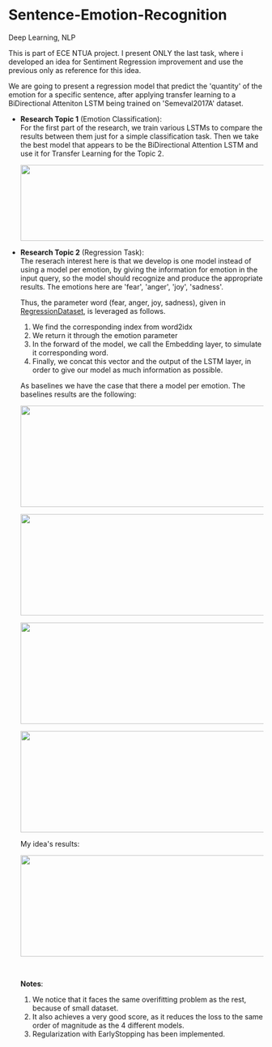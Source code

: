 # Sentence-Emotion-Recognition
Deep Learning, NLP

This is part of ECE NTUA project. I present ONLY the last task, where i developed an idea
for Sentiment Regression improvement and use the previous only as reference for this idea.

We are going to present a regression model that predict the 'quantity' of the emotion 
for a specific sentence, after applying transfer learning to a BiDirectional Atteniton
LSTM being trained on 'Semeval2017A' dataset. 

- **Research Topic 1** (Emotion Classification):
  <br/> 
  For the first part of the research, we train various LSTMs to compare the results
  between them just for a simple classification task. Then we take the best model that
  appears to be the BiDirectional Attention LSTM and use it for Transfer Learning for
  the Topic 2.

  <p align="center">
    <img src="https://github.com/mpektkd/Sentence-Emotion-Recognition/assets/62422421/6d6062ed-3e8d-4804-989e-54010861a83c" width="800" height="150">
  </p>
  
  
- **Research Topic 2** (Regression Task):
  <br/> 
  The reserach interest here is that we develop is one model instead of using a model
  per emotion, by giving the information for emotion in the input query, so the model
  should recognize and produce the appropriate results. The emotions here are 'fear',
  'anger', 'joy', 'sadness'.
  
  Thus, the parameter word (fear, anger, joy, sadness), given in [RegressionDataset](https://github.com/mpektkd/Sentence-Emotion-Recognition/blob/d5d9eb726786915fecf378a826b7bf927ade27b0/scripts/bonus_dataloading.py#L12C6-L12C6), is leveraged as follows.
  1. We find the corresponding index from word2idx
  2. We return it through the emotion parameter
  3. In the forward of the model, we call the Embedding layer, to simulate it
  corresponding word.
  4. Finally, we concat this vector and the output of the LSTM layer, in order to
  give our model as much information as possible.

  As baselines we have the case that there a model per emotion. The baselines results are the following: 
  <p align="center">
    <img src="https://github.com/mpektkd/Sentence-Emotion-Recognition/assets/62422421/26c37bb7-1afb-4fce-b890-23fa652fae32" width="600" height="200">
  </p>
  <p align="center">
    <img src="https://github.com/mpektkd/Sentence-Emotion-Recognition/assets/62422421/68db236a-004b-476c-8eb4-fd5d1cff958d" width="600" height="200">
  </p>
  <p align="center">
    <img src="https://github.com/mpektkd/Sentence-Emotion-Recognition/assets/62422421/164bc245-260f-4312-97c4-f6401188f382" width="600" height="200">
  </p>
  <p align="center">
    <img src="https://github.com/mpektkd/Sentence-Emotion-Recognition/assets/62422421/7aeb84cd-ca2a-4425-b146-91b767faec2f" width="600" height="200">
  </p>
  
  My idea's results:

  <p align="center">
    <img src="https://github.com/mpektkd/Sentence-Emotion-Recognition/assets/62422421/aa5268d8-6e5b-484c-8282-750823287dcd" width="600" height="200">
  </p>
  
  <br/>

  **Notes**:
  <br/>
  1. We notice that it faces the same overifitting problem as the rest, because of
     small dataset.
  2. It also achieves a very good score, as it reduces the loss to the same order of magnitude as
     the 4 different models.
  3. Regularization with EarlyStopping has been implemented.
  



